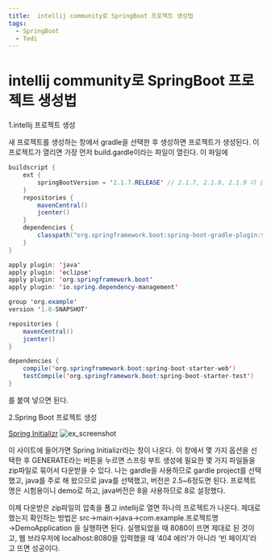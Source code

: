```yaml
---
title:  intellij community로 SpringBoot 프로젝트 생성법
tags:
  - SpringBoot
  - Tedi
---
```


# intellij community로 SpringBoot 프로젝트 생성법

1.intellij 프로젝트 생성

새 프로젝트를 생성하는 창에서 gradle을 선택한 후 생성하면 프로젝트가 생성된다. 이 프로젝트가 열리면 가장 먼저 build.gardle이라는 파일이 열린다. 이 파일에

```java
buildscript {
    ext {
        springBootVersion = '2.1.7.RELEASE' // 2.1.7, 2.1.8, 2.1.9 다 괜찮습니다.
    }
    repositories {
        mavenCentral()
        jcenter()
    }
    dependencies {
        classpath("org.springframework.boot:spring-boot-gradle-plugin:${springBootVersion}")
    }
}

apply plugin: 'java'
apply plugin: 'eclipse'
apply plugin: 'org.springframework.boot'
apply plugin: 'io.spring.dependency-management'

group 'org.example'
version '1.0-SNAPSHOT'

repositories {
    mavenCentral()
    jcenter()
}

dependencies {
    compile('org.springframework.boot:spring-boot-starter-web')
    testCompile('org.springframework.boot:spring-boot-starter-test')
}
```

를 붙여 넣으면 된다.

2.Spring Boot 프로젝트 생성

[Spring Initializr](https://start.spring.io/)
![ex_screenshot](../assets/img/springboot_logo.png)

이 사이트에 들어가면 Spring Initializr라는 창이 나온다. 이 창에서 몇 가지 옵션을 선택한 후 GENERATE라는 버튼을 누르면 스프링 부트 생성에 필요한 몇 가지 파일들을 zip파일로 묶어서 다운받을 수 있다. 나는 gardle을 사용하므로 gardle project를 선택했고, java를 주로 해 왔으므로 java를 선택했고, 버전은 2.5~6정도면 된다. 프로젝트명은 시험용이니 demo로 하고, java버전은 8을 사용하므로 8로 설정했다.

이제 다운받은 zip파일의 압축을 풀고 intellij로 열면 하나의 프로젝트가 나온다. 제대로 했는지 확인하는 방법은 src→main→java→com.example.프로젝트명→DemoApplication 을 실행하면 된다. 실행되었을 때 8080이 뜨면 제대로 된 것이고, 웹 브라우저에 localhost:8080을 입력했을 때 ‘404 에러’가 아니라 ‘빈 페이지’라고 뜨면 성공이다.

